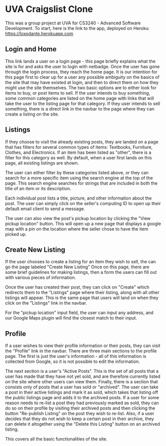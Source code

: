 # UVA Craigslist Clone # 
This was a group project at UVA for CS3240 - Advanced Software Development. 
To start, here is the link to the app, deployed on Heroku: https://loxodante.herokuapp.com

## Login and Home ##
This link lands a user on a login page - this page briefly explains what the site is for and asks the user to login with netbadge.
Once the user has gone through the login process, they reach the home page. It is our intention for this page first to clear up for a user any possible ambiguity on the basics of the site that may have existed at login, and then to direct them on how they might use the site themselves. 
The two basic options are to either look for items to buy, or post items to sell. 
If the user intends to buy something, some common categories are listed on the home page with links that will take the user to the listing page for that category.
If they user intends to sell something, there is a direct link in the navbar to the page where they can create a listing on the site.

## Listings ##
If they choose to visit the already existing posts, they are landed on a page that has filters for several common types of items: Textbooks, Furniture, Clothes, and Electronics. If an item has been listed as "other", there is a filter for this category as well. By default, when a user first lands on this page, all existing listings are shown.

The user can either filter by these categories listed above, or they can search for a more specific item using the search engine at the top of the page. This search engine searches for strings that are included in both the title of an item or its description.

Each individual post lists a title, picture, and other information about the post. The user can simply click on the seller's computing ID to open up their default email client to send a message.

The user can also view the post's pickup location by clicking the "View pickup location" button. This will open up a new page that displays a google map with a pin on the location where the seller chose to have the item picked up.

## Create New Listing ##
If the user chooses to create a listing for an item they wish to sell, the can go the page labeled "Create New Listing"
Once on this page, there are some brief guidelines for making listings, then a form the users can fill out with various pieces of information.

Once the user has created their post, they can click on "Create" which redirects them to the "Listings" page where their listing, along with all other listings will appear. This is the same page that users will land on when they click on the "Listings" link in the navbar.

For the "pickup location" input field, the user can input any address, and our Google Maps plugin will find the closest match to their input.


## Profile ##
If a user wishes to view their profile information or their posts, they can visit the "Profile" link in the navbar. There are three main sections to the profile page. The first is just the user's information - all of this information is collected from Google, so it is not possible to edit the information. 

The next section is a user's "Active Posts". This is the set of all posts that a user has made that they have not yet sold, and are therefore currently listed on the site where other users can view them. Finally, there is a section that consists only of posts that a user has sold or "archived". The user can take a post in their active listings and mark it as sold, which takes that listing off the public listings page and adds it to the archived posts. If a user for some reason needs to re-list a post they had previously marked as sold, they can do so on their profile by visiting their archived posts and then clicking the button "Re-publish Listing" on the post they wish to re-list. Also, if a user decides that they do not wish to keep a certain post in their archive, they can delete it altogether using the "Delete this Listing" button on an archived listing.


This covers all the basic functionalities of the site.
